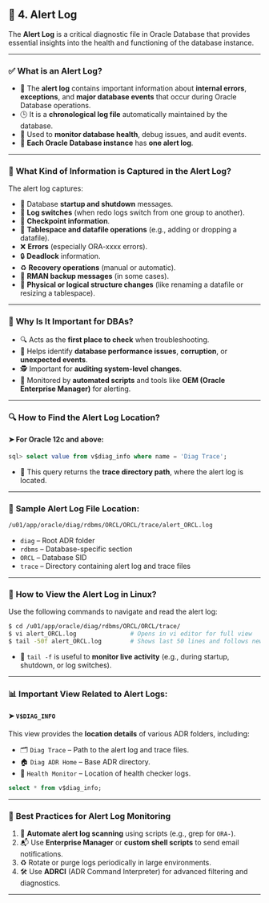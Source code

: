 ## 📣 **4. Alert Log**

The **Alert Log** is a critical diagnostic file in Oracle Database that provides essential insights into the health and functioning of the database instance.

---

### ✅ **What is an Alert Log?**

* 📜 The **alert log** contains important information about **internal errors**, **exceptions**, and **major database events** that occur during Oracle Database operations.
* 🕒 It is a **chronological log file** automatically maintained by the database.
* 🧭 Used to **monitor database health**, debug issues, and audit events.
* 🧩 **Each Oracle Database instance** has **one alert log**.

---

### 📌 **What Kind of Information is Captured in the Alert Log?**

The alert log captures:

* 🚀 Database **startup and shutdown** messages.
* 🔄 **Log switches** (when redo logs switch from one group to another).
* 📍 **Checkpoint information**.
* 📂 **Tablespace and datafile operations** (e.g., adding or dropping a datafile).
* ❌ **Errors** (especially ORA-xxxx errors).
* 🔒 **Deadlock** information.
* ♻️ **Recovery operations** (manual or automatic).
* 💾 **RMAN backup messages** (in some cases).
* 🧱 **Physical or logical structure changes** (like renaming a datafile or resizing a tablespace).

---

### 🧠 **Why Is It Important for DBAs?**

* 🔍 Acts as the **first place to check** when troubleshooting.
* 🐢 Helps identify **database performance issues**, **corruption**, or **unexpected events**.
* 🕵️ Important for **auditing system-level changes**.
* 🤖 Monitored by **automated scripts** and tools like **OEM (Oracle Enterprise Manager)** for alerting.

---

### 🔍 **How to Find the Alert Log Location?**

#### ➤ For Oracle 12c and above:

```sql
sql> select value from v$diag_info where name = 'Diag Trace';
```

* 📂 This query returns the **trace directory path**, where the alert log is located.

---

### 📁 **Sample Alert Log File Location:**

```bash
/u01/app/oracle/diag/rdbms/ORCL/ORCL/trace/alert_ORCL.log
```

* `diag` – Root ADR folder
* `rdbms` – Database-specific section
* `ORCL` – Database SID
* `trace` – Directory containing alert log and trace files

---

### 🔧 **How to View the Alert Log in Linux?**

Use the following commands to navigate and read the alert log:

```bash
$ cd /u01/app/oracle/diag/rdbms/ORCL/ORCL/trace/
$ vi alert_ORCL.log               # Opens in vi editor for full view
$ tail -50f alert_ORCL.log        # Shows last 50 lines and follows new entries live
```

* 👀 `tail -f` is useful to **monitor live activity** (e.g., during startup, shutdown, or log switches).

---

### 📊 **Important View Related to Alert Logs:**

#### ➤ `V$DIAG_INFO`

This view provides the **location details** of various ADR folders, including:

* 🗂️ `Diag Trace` – Path to the alert log and trace files.
* 🏠 `Diag ADR Home` – Base ADR directory.
* 🧪 `Health Monitor` – Location of health checker logs.

```sql
select * from v$diag_info;
```

---

### 📝 **Best Practices for Alert Log Monitoring**

1. 🤖 **Automate alert log scanning** using scripts (e.g., grep for `ORA-`).
2. 📬 Use **Enterprise Manager** or **custom shell scripts** to send email notifications.
3. ♻️ Rotate or purge logs periodically in large environments.
4. 🛠️ Use **ADRCI** (ADR Command Interpreter) for advanced filtering and diagnostics.

---
